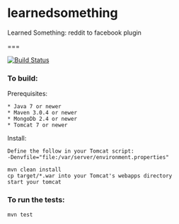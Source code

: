 learnedsomething
===

Learned Something: reddit to facebook plugin

===

[![Build Status](http://adapter.afterburna.com/jenkins/job/learnedsomething/badge/icon)](http://adapter.afterburna.com/jenkins/job/learnedsomething/)

### To build:

Prerequisites:

    * Java 7 or newer
    * Maven 3.0.4 or newer
    * MongoDb 2.4 or newer
    * Tomcat 7 or newer

Install:

    Define the follow in your Tomcat script:
    -Denvfile="file:/var/server/environment.properties"

    mvn clean install
    cp target/*.war into your Tomcat's webapps directory
    start your tomcat

### To run the tests:

    mvn test
